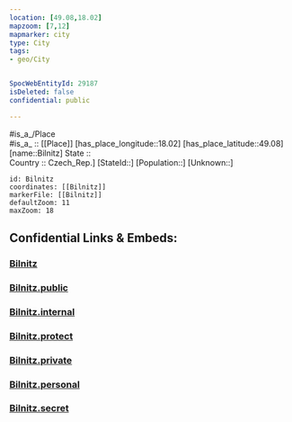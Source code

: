```yaml
---
location: [49.08,18.02] 
mapzoom: [7,12] 
mapmarker: city 
type: City
tags:
- geo/City


SpocWebEntityId: 29187
isDeleted: false
confidential: public

---
```

#is_a_/Place  
#is_a_ :: [[Place]] 
[has_place_longitude::18.02] 
[has_place_latitude::49.08] 
[name::Bilnitz] 
State ::  
Country :: Czech_Rep.] 
[StateId::] 
[Population::] 
[Unknown::] 


```leaflet
id: Bilnitz
coordinates: [[Bilnitz]] 
markerFile: [[Bilnitz]] 
defaultZoom: 11 
maxZoom: 18
```


## Confidential Links & Embeds: 

### [Bilnitz](/_Standards/Earth/Continent/Europe/Europe~Central/Czech_Republic/regions~Czech_Republic/Zlínský/City/Bilnitz.md) 

### [Bilnitz.public](/_public/Earth/Continent/Europe/Europe~Central/Czech_Republic/regions~Czech_Republic/Zlínský/City/Bilnitz.public.md) 

### [Bilnitz.internal](/_internal/Earth/Continent/Europe/Europe~Central/Czech_Republic/regions~Czech_Republic/Zlínský/City/Bilnitz.internal.md) 

### [Bilnitz.protect](/_protect/Earth/Continent/Europe/Europe~Central/Czech_Republic/regions~Czech_Republic/Zlínský/City/Bilnitz.protect.md) 

### [Bilnitz.private](/_private/Earth/Continent/Europe/Europe~Central/Czech_Republic/regions~Czech_Republic/Zlínský/City/Bilnitz.private.md) 

### [Bilnitz.personal](/_personal/Earth/Continent/Europe/Europe~Central/Czech_Republic/regions~Czech_Republic/Zlínský/City/Bilnitz.personal.md) 

### [Bilnitz.secret](/_secret/Earth/Continent/Europe/Europe~Central/Czech_Republic/regions~Czech_Republic/Zlínský/City/Bilnitz.secret.md)

